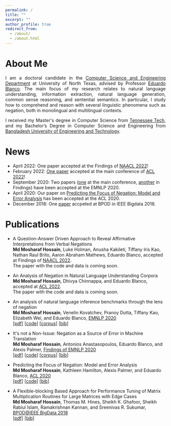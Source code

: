 ```yaml
---
permalink: /
title: ""
excerpt: ""
author_profile: true
redirect_from: 
  - /about/
  - /about.html
---
```


# About Me
<p align="justify">
I am a doctoral candidate in the <a href="https://computerscience.engineering.unt.edu/">Computer Science and Engineering Department</a> at University of North Texas, advised by Professor <a href="http://www.cse.unt.edu/~blanco/">Eduardo Blanco</a>. The main focus of my research relates to natural language understanding, information extraction, natural language generation, common sense reasoning, and sentential semantics. In particular, I study how to comprehend and reason with several linguistic phenomena such as negation, both in monolingual and multilingual contexts.  
</p>

<p align="justify">
I received my Master's degree in Computer Science from <a href="https://www.tntech.edu/">Tennessee Tech</a>, and my Bachelor’s Degree in Computer Science and Engineering from <a href="https://www.buet.ac.bd/">Bangladesh University of Engineering and Technology</a>.
</p>


# News 
- April 2022: One paper accepted at the Findings of [NAACL 2022](https://2022.naacl.org/)!
- February 2022: [One paper](https://arxiv.org/pdf/2203.08929.pdf) accepted at the main conference of [ACL 2022](https://www.2022.aclweb.org/)!
- September 2020: Two papers ([one](https://aclanthology.org/2020.emnlp-main.732.pdf) at the main conference, [another](https://aclanthology.org/2020.findings-emnlp.345.pdf) in Findings) have been accepted at the EMNLP 2020.  
- April 2020: Our paper on [Predicting the Focus of Negation: Model and Error Analysis](https://aclanthology.org/2020.acl-main.743.pdf) has been accepted at the ACL 2020.  
- December 2018: One [paper](https://ieeexplore.ieee.org/abstract/document/8622013) accpeted at BPOD in IEEE Bigdata 2018.  

# Publications
- A Question-Answer Driven Approach to Reveal Affirmative Interpretations from Verbal Negations  
  **Md Mosharaf Hossain**, Luke Holman, Anusha Kakileti, Tiffany Iris Kao, Nathan Raul Brito, Aaron Abraham Mathews, Eduardo Blanco, accepted at Findings of [NAACL 2022](https://2022.naacl.org/).   
  The paper with the code and data is coming soon.
  
- An Analysis of Negation in Natural Language Understanding Corpora   
  **Md Mosharaf Hossain**, Dhivya Chinnappa, and Eduardo Blanco, accepted at [ACL 2022](https://www.2022.aclweb.org/).   
  The paper with the code and data is coming soon.
  
- An analysis of natural language inference benchmarks through the lens of negation  
  **Md Mosharaf Hossain**, Venelin Kovatchev, Pranoy Dutta, Tiffany Kao, Elizabeth Wei, and Eduardo Blanco, [EMNLP 2020](https://2020.emnlp.org/)  
  [[pdf](https://aclanthology.org/2020.emnlp-main.732.pdf)] [[code](https://github.com/mosharafhossain/negation-and-nli)] [[corpus](https://github.com/mosharafhossain/negation-and-nli/tree/master/data/new_benchmarks/clean_data)] [[bib](https://aclanthology.org/2020.emnlp-main.732.bib)]
  
- It's not a Non-Issue: Negation as a Source of Error in Machine Translation  
  **Md Mosharaf Hossain**, Antonios Anastasopoulos, Eduardo Blanco, and Alexis Palmer, [Findings of EMNLP 2020](https://2020.emnlp.org/)  
  [[pdf](https://aclanthology.org/2020.findings-emnlp.345.pdf)] [[code](https://github.com/mosharafhossain/negation-mt)] [[corpus](https://github.com/mosharafhossain/negation-mt/tree/master/neg_error_annotations)] [[bib](https://aclanthology.org/2020.findings-emnlp.345.bib)]
  
- Predicting the Focus of Negation: Model and Error Analysis  
  **Md Mosharaf Hossain**, Kathleen Hamilton, Alexis Palmer, and Eduardo Blanco, [ACL 2020](https://acl2020.org/)  
  [[pdf](https://aclanthology.org/2020.acl-main.743.pdf)] [[code](https://github.com/mosharafhossain/focus-of-negation)] [[bib](https://aclanthology.org/2020.acl-main.743.bib)]
  
- A Flexible-blocking Based Approach for Performance Tuning of Matrix Multiplication Routines for Large Matrices with Edge Cases  
  **Md Mosharaf Hossain**, Thomas M. Hines, Sheikh K. Ghafoor, Sheikh Rabiul Islam, Ramakrishnan Kannan, and Sreenivas R. Sukumar, [BPOD@IEEE BigData 2018](https://cci.drexel.edu/bigdata/bigdata2018/)  
  [[pdf](https://ieeexplore.ieee.org/abstract/document/8622013)] [[bib](https://scholar.googleusercontent.com/scholar.bib?q=info:ppQHk7UvnVwJ:scholar.google.com/&output=citation&scisdr=CgXFx6MSENP2rXR7qRA:AAGBfm0AAAAAYPN9sRD3Uxx5FGGi_rbkLS-_naNhU_bq&scisig=AAGBfm0AAAAAYPN9sd5dp-qhvtnEHIPLb7bl4aXMA98k&scisf=4&ct=citation&cd=-1&hl=en)]
  
  
